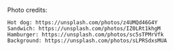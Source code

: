 Photo credits: 

	Hot dog: https://unsplash.com/photos/z4UMQd46G4Y
	Sandwich: https://unsplash.com/photos/IZ0LRt1khgM
	Hamburger: https://unsplash.com/photos/sc5sTPMrVfk
	Background: https://unsplash.com/photos/sLPRSdxsMUA
